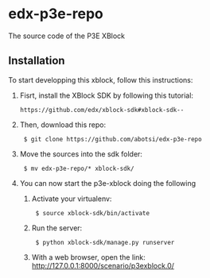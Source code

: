 # edx-p3e-repo
The source code of the P3E XBlock

Installation
------------

To start developping this xblock, follow this instructions:

1.  Fisrt, install the XBlock SDK by following this tutorial:

        https://github.com/edx/xblock-sdk#xblock-sdk--

2. Then, download this repo:

        $ git clone https://github.com/abotsi/edx-p3e-repo

3. Move the sources into the sdk folder:

        $ mv edx-p3e-repo/* xblock-sdk/

4. You can now start the p3e-xblock doing the following

      1. Activate your virtualenv:

              $ source xblock-sdk/bin/activate
              
      2. Run the server:
      
              $ python xblock-sdk/manage.py runserver
              
      3. With a web browser, open the link: http://127.0.0.1:8000/scenario/p3exblock.0/
